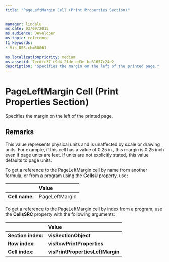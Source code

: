 ```yaml
---
title: "PageLeftMargin Cell (Print Properties Section)"
 
 
manager: lindalu
ms.date: 03/09/2015
ms.audience: Developer
ms.topic: reference
f1_keywords:
- Vis_DSS.chm60061
 
ms.localizationpriority: medium
ms.assetid: 7ecdfc37-c9d4-2fde-ed3e-be81657c24e2
description: "Specifies the margin on the left of the printed page."
---
```


# PageLeftMargin Cell (Print Properties Section)

Specifies the margin on the left of the printed page.
  
## Remarks

This value represents physical units and is unaffected by scale or drawing units. For example, if this cell has a value of 0.25 in., this margin is 0.25 inch even if page units are feet. If units are not explicitly stated, this value defaults to page units. 
  
To get a reference to the PageLeftMargin cell by name from another formula, or from a program using the **CellsU** property, use: 
  
||Value |
|:-----|:-----|
| **Cell name:**  <br/> | PageLeftMargin  <br/> |
   
To get a reference to the PageLeftMargin cell by index from a program, use the **CellsSRC** property with the following arguments: 
  
||Value |
|:-----|:-----|
| **Section index:**  <br/> |**visSectionObject** <br/> |
| **Row index:**  <br/> |**visRowPrintProperties** <br/> |
| **Cell index:**  <br/> |**visPrintPropertiesLeftMargin** <br/> |
   


